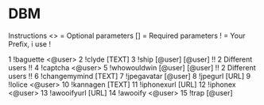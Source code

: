 # DBM

Instructions
<> = Optional parameters
[] = Required parameters
! = Your Prefix, i use !

1 !baguette <@user>
2 !clyde [TEXT]
3 !ship [@user] [@user] !! 2 Different users !!
4 !captcha <@user>
5 !whowouldwin [@user] [@user] !! 2 Different users !!
6 !changemymind [TEXT]
7 !jpegavatar [@user]
8 !jpegurl [URL]
9 !lolice <@user>
10 !kannagen [TEXT]
11 !iphonexurl [URL]
12 !iphonex <@user>
13 !awooifyurl [URL]
14 !awooify <@user>
15 !trap [@user]
